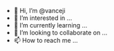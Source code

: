 - 👋 Hi, I’m @vanceji
- 👀 I’m interested in ...
- 🌱 I’m currently learning ...
- 💞️ I’m looking to collaborate on ...
- 📫 How to reach me ...


<!---
vanceji/vanceji is a ✨ special ✨ repository because its `README.md` (this file) appears on your GitHub profile.
You can click the Preview link to take a look at your changes.
--->
